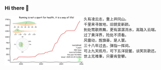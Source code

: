 ### Hi there 👋

<img src="https://raw.githubusercontent.com/naosense/miles/master/miles.svg" width="50%" align="left">

```
久有凌云志，重上井冈山。
千里来寻故地，旧貌变新颜。
到处莺歌燕舞，更有潺潺流水，高路入云端。
过了黄洋界，险处不须看。
风雷动，旌旗奋，是人寰。
三十八年过去，弹指一挥间。
可上九天揽月，可下五洋捉鳖，谈笑凯歌还。
世上无难事，只要肯登攀。
```
